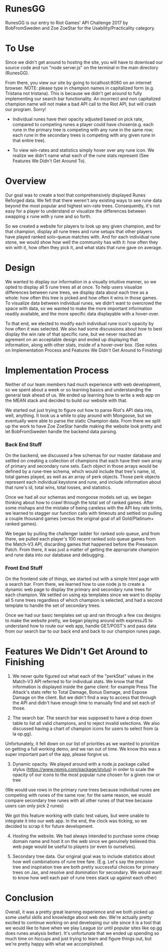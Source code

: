 # RunesGG #

RunesGG is our entry to Riot Games' API Challenge 2017 by BobFromSweden and Zoe ZoeStar for the Usability/Practicality category.

# To Use #

Since we didn't get around to hosting the site, you will have to download our source code and run "node server.js" on the terminal in the main directory (RunesGG).

From there, you view our site by going to localhost:8080 on an internet browser.
NOTE: please type in champion names in capitalized form (e.g. Tristana not tristana). This is because we didn't get around to fully implementing our search bar functionality. An incorrect and non capitalized champion name will not make a bad API call to the Riot API, but will crash our program. Sorry!

- Individual runes have their opacity adjusted based on pick rate, compared to competing runes a player could have chosen(e.g. each rune in the primary tree is competing with any rune in the same row; each rune in the secondary trees is competing with any given rune in that entire tree).

- To view win-rates and statistics simply hover over any rune icon. We realize we didn't name what each of the rune stats represent (See Features We Didn't Get Around To).

# Overview #

Our goal was to create a tool that comprehensively displayed Runes Reforged data. We felt that there weren't any existing ways to see rune data beyond the most popular and highest win-rate trees. Consequently, it's not easy for a player to understand or visualize the differences between swapping x rune with y rune and so forth. 

So we created a website for players to look up any given champion, and for that champion, display all rune trees and rune setups that other players have played ranked solo-queue matches with. And for each individual rune stone, we would show how well the community has with it: how often they win with it, how often they pick it, and what stats that rune gave on average.

# Design #

We wanted to display our information in a visually intuitive manner, so we opted to display all 5 rune trees all at once. To help users visualize differences between rune trees, we display data about each tree as a whole: how often this tree is picked and how often it wins in those games. To visualize data between individual runes, we didn't want to overcrowd the space with data, so we wanted to make the more important information readily available, and the more specific data displayable with a hover-over. 

To that end, we elected to modify each individual rune icon's opacity by how often it was selected. We also had some discussions about how to best display the win rate of that specific rune, but we never reached an agrement on an acceptable design and ended up displaying that information, along with other stats, inside of a hover-over box. (See notes on Implementation Process and Features We Didn't Get Around to Finishing)

# Implementation Process #

Neither of our team members had much experience with web development, so we spent about a week or so learning basics and understanding the general task ahead of us. We ended up learning how to write a web app on the MEAN stack and decided to build our website with that. 

We started out just trying to figure out how to parse Riot's API data into, well, anything. It took us a while to play around with Mongoose, but we eventually were able to parse the static Champion data. From there we split up the work to have Zoe ZoeStar handle making the website look pretty and let BobFromSweden handle the backend data parsing. 

### Back End Stuff ###

On the backend, we discussed a few schemas for our master database and settled on creating a collection of champions that each have their own array of primary and secondary rune sets. Each object in those arrays would be defined by a rune-tree schema, which would include that tree's name, id, total games played, as well as an array of perk objects. Those perk objects represent each individual keystone and rune, and include information about that rune's id, total wins, total losses, and statistics. 

Once we had all our schemas and mongoose models set up, we began thinking about how to crawl through the total set of ranked games. After some mishaps and the mistake of being careless with the API key rate limits, we learned to stagger our function calls with timeouts and settled on pulling a couple thousand games (versus the original goal of all Gold/Platinum+ ranked games).

We began by pulling the challenger ladder for ranked solo queue, and from there, we pulled each player's 100 recent ranked solo queue games from the Match-V3 API, discarding games that happened before the Preseason Patch. From there, it was just a matter of getting the appropriate champion and rune data into our database and debugging.

### Front End Stuff ###


On the frontend side of things, we started out with a simple html page with a search bar. From there, we learned how to use node js to create a dynamic web page to display the primary and secondary rune trees for each champion. We settled on using ejs templates since we want to display all 5 rune trees regardless of which champion is selected, and had a second template to handle the set of secondary trees. 

Once we had our basic templates set up and ran through a few css designs to make the website pretty, we began playing around with expressJS to understand how to route our web app, handle GET/POST's and pass data from our search bar to our back end and back to our champion runes page. 



# Features We Didn't Get Around to Finishing #

1. We never quite figured out what each of the "perkStat" values in the Match-V3 API referred to for individual stats. We know that that information is displayed inside the game client: for example Press The Attack's stats refer to Total Damage, Bonus Damage, and Expose Damage on the client. But we didn't find a way to access that through the API and didn't have enough time to manually find and set each of those.

2. The search bar. The search bar was supposed to have a drop down table to list all valid champions, and to reject invalid selections. We also discussed having a chart of champion icons for users to select from (a la op.gg). 

Unfortunately, it fell down on our list of priorities as we wanted to prioritize on getting a full working demo, and we ran out of time. We know this was a super important part of the app, please forgive us.

3. Dynamic opacity. We played around with a node.js package called stylus (https://www.npmjs.com/package/stylus) in order to scale the opacity of our icons to the most popular rune chosen for a given row or tree 

(We would use rows in the primary rune trees because individual runes are competing with runes of the same row; for the same reason, we would compare secondary tree runes with all other runes of that tree because users can only pick 2 runes)

We got this feature working with static test values, but were unable to integrate it into our web app. In the end, the clock was ticking, so we decided to scrap it for future development.

4. Hosting the website. We had always intended to purchase some cheap domain name and host it on the web since we genuinely believed this web page would be useful to players (or even to ourselves). 

5. Secondary tree data. Our original goal was to include statistics about how well combinations of rune tree fare. (E.g. Let's say the precision tree and inspiration tree are both pretty successful choices for primary trees on Jax, and resolve and domination for secondary. We would want to know how well each pair of rune trees stack up against each other) 


# Conclusion #

Overall, it was a pretty great learning experience and we both picked up some useful skills and knowledge about web dev. We're actually pretty excited to continue working on and developing our site since it is a tool that we would like to have when we play League (or until popular sites like op.gg does runes analysis better). It's unfortunate that we ended up spending so much time on hiccups and just trying to learn and figure things out, but we're pretty happy with what we accomplished.

 


